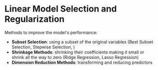 # Linear Model Selection and Regularization

Methods to improve the model's performance:

- **Subset Selection**: using a subset of the original variables (Best Subset Selection, Stepwise Selection, )
- **Shrinkage Methods**: shrinking their coefficients making it small or shrink all the way to zero (Ridge Regression, Lasso Regression)
- **Dimension Reduction Methods**: transforming and reducing predictors
